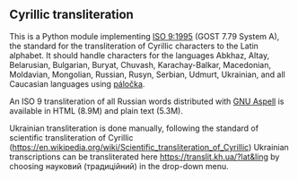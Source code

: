 ## Cyrillic transliteration

This is a Python module implementing [ISO
9:1995](http://en.wikipedia.org/wiki/ISO_9:1995) (GOST 7.79 System A),
the standard for the transliteration of Cyrillic characters to the
Latin alphabet. It should handle characters for the languages Abkhaz,
Altay, Belarusian, Bulgarian, Buryat, Chuvash, Karachay-Balkar,
Macedonian, Moldavian, Mongolian, Russian, Rusyn, Serbian, Udmurt,
Ukrainian, and all Caucasian languages using
[páločka](http://en.wikipedia.org/wiki/Palochka).

An ISO 9 transliteration of all Russian words distributed with [GNU
Aspell](http://aspell.net/) is available in HTML (8.9M) and plain text
(5.3M).

Ukrainian transliteration is done manually, following the standard of scientific transliteration of Cyrillic (https://en.wikipedia.org/wiki/Scientific_transliteration_of_Cyrillic)
Ukrainian transcriptions can be transliterated here https://translit.kh.ua/?lat&ling by choosing науковий (традиційний) in the drop-down menu.
